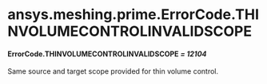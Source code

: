 <a id="ansys-meshing-prime-errorcode-thinvolumecontrolinvalidscope"></a>

# ansys.meshing.prime.ErrorCode.THINVOLUMECONTROLINVALIDSCOPE

<a id="ansys.meshing.prime.ErrorCode.THINVOLUMECONTROLINVALIDSCOPE"></a>

#### ErrorCode.THINVOLUMECONTROLINVALIDSCOPE *= 12104*

Same source and target scope provided for thin volume control.

<!-- !! processed by numpydoc !! -->

